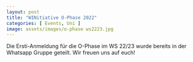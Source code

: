 ```yaml
---
layout: post
title: "WINitiative O-Phase 2022"
categories: [ Events, Uni ]
image: assets/images/o-phase ws2223.jpg
---
```

Die Ersti-Anmeldung für die O-Phase im WS 22/23 wurde bereits in der Whatsapp Gruppe geteilt. Wir freuen uns auf euch!
